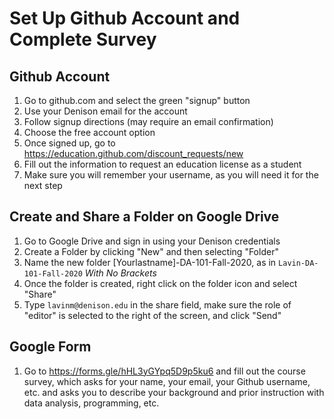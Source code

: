 # Set Up Github Account and Complete Survey

## Github Account

1. Go to github.com and select the green "signup" button
2. Use your Denison email for the account
3. Follow signup directions (may require an email confirmation)
4. Choose the free account option
5. Once signed up, go to https://education.github.com/discount_requests/new
6. Fill out the information to request an education license as a student
7. Make sure you will remember your username, as you will need it for the next step

## Create and Share a Folder on Google Drive

1. Go to Google Drive and sign in using your Denison credentials
2. Create a Folder by clicking "New" and then selecting "Folder"
3. Name the new folder [Yourlastname]-DA-101-Fall-2020, as in `Lavin-DA-101-Fall-2020` *With No Brackets*
4. Once the folder is created, right click on the folder icon and select "Share"
5. Type `lavinm@denison.edu` in the share field, make sure the role of "editor" is selected to the right of the screen, and click "Send"

## Google Form  

1. Go to https://forms.gle/hHL3yGYpq5D9p5ku6 and fill out the course survey, which asks for your name, your email, your Github username, etc. and asks you to describe your background and prior instruction with data analysis, programming, etc. 
